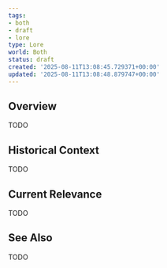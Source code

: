 ```yaml
---
tags:
- both
- draft
- lore
type: Lore
world: Both
status: draft
created: '2025-08-11T13:08:45.729371+00:00'
updated: '2025-08-11T13:08:48.879747+00:00'
---
```



## Overview

TODO
## Historical Context

TODO
## Current Relevance

TODO
## See Also

TODO
